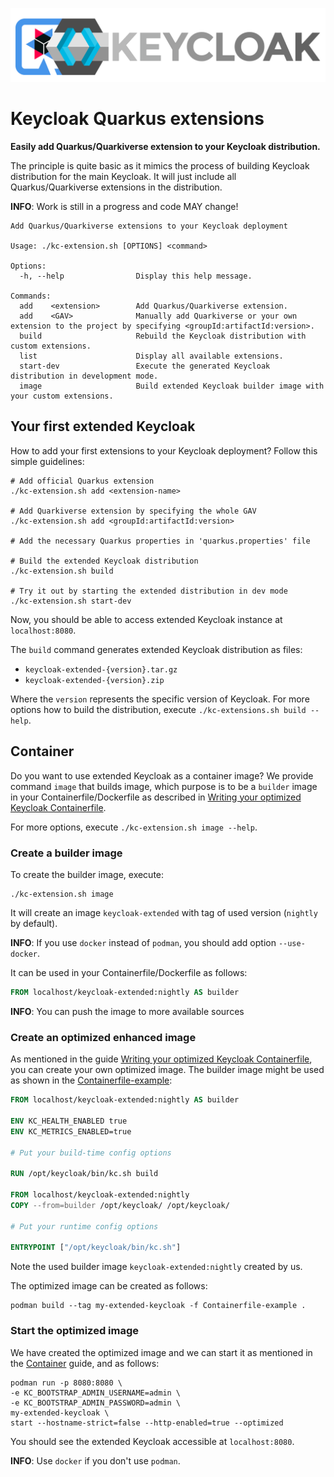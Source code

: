 ![Keycloak-extended](docs/img/keycloak-extensions-logo-long.png)

# Keycloak Quarkus extensions

**Easily add Quarkus/Quarkiverse extension to your Keycloak distribution.**

The principle is quite basic as it mimics the process of building Keycloak distribution for the main Keycloak.
It will just include all Quarkus/Quarkiverse extensions in the distribution.

**INFO**: Work is still in a progress and code MAY change!

```shell
Add Quarkus/Quarkiverse extensions to your Keycloak deployment

Usage: ./kc-extension.sh [OPTIONS] <command>

Options:
  -h, --help                Display this help message.

Commands:
  add    <extension>        Add Quarkus/Quarkiverse extension.
  add    <GAV>              Manually add Quarkiverse or your own extension to the project by specifying <groupId:artifactId:version>.
  build                     Rebuild the Keycloak distribution with custom extensions.
  list                      Display all available extensions.
  start-dev                 Execute the generated Keycloak distribution in development mode.
  image                     Build extended Keycloak builder image with your custom extensions.
```

## Your first extended Keycloak

How to add your first extensions to your Keycloak deployment? Follow this simple guidelines:

```shell 
# Add official Quarkus extension
./kc-extension.sh add <extension-name>

# Add Quarkiverse extension by specifying the whole GAV
./kc-extension.sh add <groupId:artifactId:version>

# Add the necessary Quarkus properties in 'quarkus.properties' file

# Build the extended Keycloak distribution
./kc-extension.sh build

# Try it out by starting the extended distribution in dev mode
./kc-extension.sh start-dev
```

Now, you should be able to access extended Keycloak instance at `localhost:8080`.

The `build` command generates extended Keycloak distribution as files:

* `keycloak-extended-{version}.tar.gz`
* `keycloak-extended-{version}.zip`

Where the `version` represents the specific version of Keycloak.
For more options how to build the distribution, execute `./kc-extensions.sh build --help`.

## Container

Do you want to use extended Keycloak as a container image?
We provide command `image` that builds image, which purpose is to be a `builder` image in your Containerfile/Dockerfile
as described
in [Writing your optimized Keycloak Containerfile](https://www.keycloak.org/server/containers#_writing_your_optimized_keycloak_containerfile).

For more options, execute `./kc-extension.sh image --help`.

### Create a builder image

To create the builder image, execute:

```shell
./kc-extension.sh image
```

It will create an image `keycloak-extended` with tag of used version (`nightly` by default).

**INFO**: If you use `docker` instead of `podman`, you should add option `--use-docker`.

It can be used in your Containerfile/Dockerfile as follows:

```Dockerfile
FROM localhost/keycloak-extended:nightly AS builder
```

**INFO**: You can push the image to more available sources

### Create an optimized enhanced image

As mentioned in the
guide [Writing your optimized Keycloak Containerfile](https://www.keycloak.org/server/containers#_writing_your_optimized_keycloak_containerfile),
you can create your own optimized image.
The builder image might be used as shown in the [Containerfile-example](Containerfile-example):

```Dockerfile
FROM localhost/keycloak-extended:nightly AS builder

ENV KC_HEALTH_ENABLED true
ENV KC_METRICS_ENABLED=true

# Put your build-time config options

RUN /opt/keycloak/bin/kc.sh build

FROM localhost/keycloak-extended:nightly
COPY --from=builder /opt/keycloak/ /opt/keycloak/

# Put your runtime config options

ENTRYPOINT ["/opt/keycloak/bin/kc.sh"]
```

Note the used builder image `keycloak-extended:nightly` created by us.

The optimized image can be created as follows:

```shell
podman build --tag my-extended-keycloak -f Containerfile-example .
```

### Start the optimized image

We have created the optimized image and we can start it as mentioned in the [Container](https://www.keycloak.org/getting-started/getting-started-podman) guide, and as follows:

```shell
podman run -p 8080:8080 \
-e KC_BOOTSTRAP_ADMIN_USERNAME=admin \
-e KC_BOOTSTRAP_ADMIN_PASSWORD=admin \
my-extended-keycloak \
start --hostname-strict=false --http-enabled=true --optimized
```

You should see the extended Keycloak accessible at `localhost:8080`.

**INFO**: Use `docker` if you don't use `podman`.
